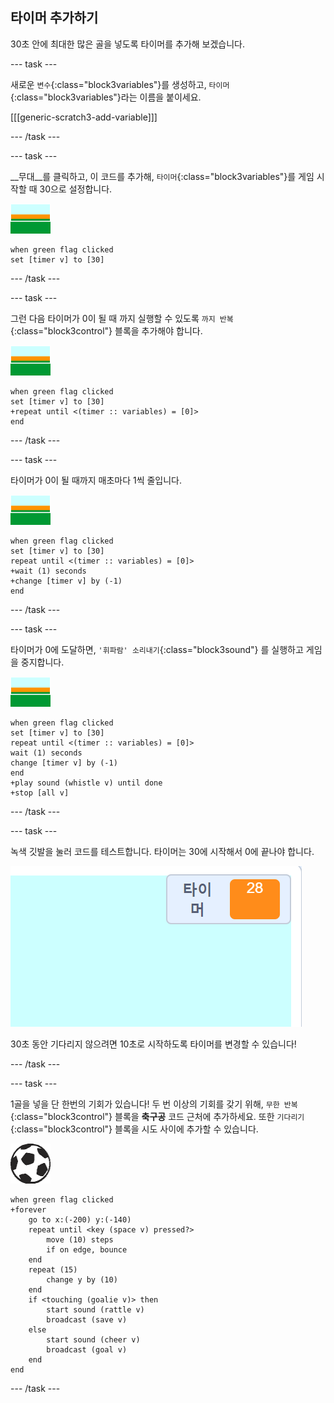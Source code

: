 ## 타이머 추가하기

30초 안에 최대한 많은 골을 넣도록 타이머를 추가해 보겠습니다.

--- task ---

새로운 `변수`{:class="block3variables"}를 생성하고, `타이머`{:class="block3variables"}라는 이름을 붙이세요.

[[[generic-scratch3-add-variable]]]

--- /task ---

--- task ---

__무대__를 클릭하고, 이 코드를 추가해, `타이머`{:class="block3variables"}를 게임 시작할 때 30으로 설정합니다.

![무대 스프라이트](images/stage-sprite.png)

```blocks3
when green flag clicked
set [timer v] to [30]
```

--- /task ---

--- task ---

그런 다음 타이머가 0이 될 때 까지 실행할 수 있도록 `까지 반복`{:class="block3control"} 블록을 추가해야 합니다.

![무대 스프라이트](images/stage-sprite.png)

```blocks3
when green flag clicked
set [timer v] to [30]
+repeat until <(timer :: variables) = [0]>
end
```

--- /task ---

--- task ---

타이머가 0이 될 때까지 매초마다 1씩 줄입니다.

![무대 스프라이트](images/stage-sprite.png)

```blocks3
when green flag clicked
set [timer v] to [30]
repeat until <(timer :: variables) = [0]>
+wait (1) seconds
+change [timer v] by (-1)
end
```

--- /task ---

--- task ---

타이머가 0에 도달하면, `'휘파람' 소리내기`{:class="block3sound"} 를 실행하고 게임을 중지합니다.

![무대 스프라이트](images/stage-sprite.png)

```blocks3
when green flag clicked
set [timer v] to [30]
repeat until <(timer :: variables) = [0]>
wait (1) seconds
change [timer v] by (-1)
end
+play sound (whistle v) until done
+stop [all v]
```

--- /task ---

--- task ---

녹색 깃발을 눌러 코드를 테스트합니다. 타이머는 30에 시작해서 0에 끝나야 합니다.

![스크린샷](images/goalie-timer-test.png)

30초 동안 기다리지 않으려면 10초로 시작하도록 타이머를 변경할 수 있습니다!

--- /task ---

--- task ---

1골을 넣을 단 한번의 기회가 있습니다! 두 번 이상의 기회를 갖기 위해, `무한 반복`{:class="block3control"} 블록을 __축구공__ 코드 근처에 추가하세요. 또한 `기다리기`{:class="block3control"} 블록을 시도 사이에 추가할 수 있습니다.

![축구공 스프라이트](images/football-sprite.png)

```blocks3
when green flag clicked
+forever
    go to x:(-200) y:(-140)
    repeat until <key (space v) pressed?>
        move (10) steps
        if on edge, bounce
    end
    repeat (15)
        change y by (10)
    end
    if <touching (goalie v)> then
        start sound (rattle v)
        broadcast (save v)
    else
        start sound (cheer v)
        broadcast (goal v)
    end
end
```

--- /task ---

